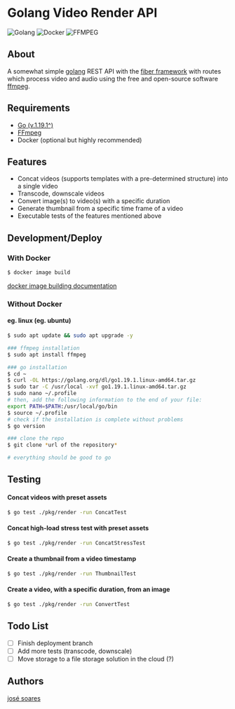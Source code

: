 # Golang Video Render API

![Golang](https://img.shields.io/badge/go-%2300ADD8.svg?style=for-the-badge&logo=go&logoColor=white) ![Docker](https://img.shields.io/badge/docker-%230db7ed.svg?style=for-the-badge&logo=docker&logoColor=white) ![FFMPEG](https://img.shields.io/badge/FFmpeg-007808.svg?style=for-the-badge&logo=FFmpeg&logoColor=white)

## About

A somewhat simple [golang](https://go.dev/) REST API with the [fiber framework](https://gofiber.io/) with routes which process video and audio using the free and open-source software [ffmpeg](https://ffmpeg.org/).

## Requirements

- [Go (v.1.19.1^)](https://go.dev/)
- [FFmpeg](https://ffmpeg.org/)
- Docker (optional but highly recommended)

## Features

- Concat videos (supports templates with a pre-determined structure) into a single video
- Transcode, downscale videos
- Convert image(s) to video(s) with a specific duration
- Generate thumbnail from a specific time frame of a video
- Executable tests of the features mentioned above

## Development/Deploy

### With Docker

```bash
$ docker image build
```

[docker image building documentation](https://docs.docker.com/engine/reference/commandline/image_build/)

### Without Docker

#### eg. linux (eg. ubuntu)

```bash
$ sudo apt update && sudo apt upgrade -y

### ffmpeg installation
$ sudo apt install ffmpeg

### go installation
$ cd ~
$ curl -OL https://golang.org/dl/go1.19.1.linux-amd64.tar.gz
$ sudo tar -C /usr/local -xvf go1.19.1.linux-amd64.tar.gz
$ sudo nano ~/.profile
# then, add the following information to the end of your file:
export PATH=$PATH:/usr/local/go/bin
$ source ~/.profile
# check if the installation is complete without problems
$ go version

### clone the repo
$ git clone *url of the repository*

# everything should be good to go
```

## Testing

#### Concat videos with preset assets

```bash
$ go test ./pkg/render -run ConcatTest
```

#### Concat high-load stress test with preset assets

```bash
$ go test ./pkg/render -run ConcatStressTest
```

#### Create a thumbnail from a video timestamp

```bash
$ go test ./pkg/render -run ThumbnailTest
```

#### Create a video, with a specific duration, from an image

```bash
$ go test ./pkg/render -run ConvertTest
```

## Todo List

- [ ] Finish deployment branch
- [ ] Add more tests (transcode, downscale)
- [ ] Move storage to a file storage solution in the cloud (?)

## Authors

[josé soares](https://josepsoares.vercel.app/)
